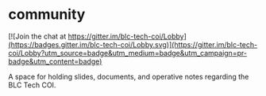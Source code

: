 # community

[![Join the chat at https://gitter.im/blc-tech-coi/Lobby](https://badges.gitter.im/blc-tech-coi/Lobby.svg)](https://gitter.im/blc-tech-coi/Lobby?utm_source=badge&utm_medium=badge&utm_campaign=pr-badge&utm_content=badge)

A space for holding slides, documents, and operative notes regarding the BLC Tech COI.
